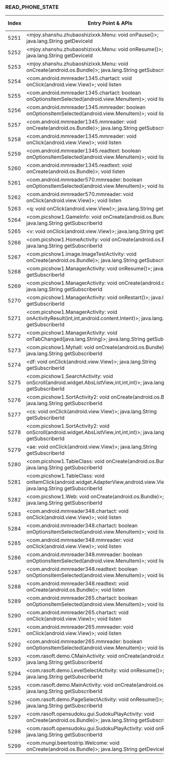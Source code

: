 ### READ_PHONE_STATE
| Index | Entry Point & APIs | Screen shot | Resource id | Label |
| ------------- | ------------- | ------------- |-------------|-------------|
| 5251 | <mjoy.shanshu.zhubaoshizixxk.Menu: void onPause()>; java.lang.String getDeviceId | ![](D:\COSMOS\output\py\Drebin\VirusShare_Android_20130506\VirusShare_d9d669ee2574db1a55701798ed26648a\mjoy.shanshu.zhubaoshizixxk.Menu.png) |  | |
| 5252 | <mjoy.shanshu.zhubaoshizixxk.Menu: void onResume()>; java.lang.String getDeviceId | ![](D:\COSMOS\output\py\Drebin\VirusShare_Android_20130506\VirusShare_d9d669ee2574db1a55701798ed26648a\mjoy.shanshu.zhubaoshizixxk.Menu.png) |  | |
| 5253 | <mjoy.shanshu.zhubaoshizixxk.Menu: void onCreate(android.os.Bundle)>; java.lang.String getSubscriberId | ![](D:\COSMOS\output\py\Drebin\VirusShare_Android_20130506\VirusShare_d9d669ee2574db1a55701798ed26648a\mjoy.shanshu.zhubaoshizixxk.Menu.png) |  | |
| 5254 | <com.android.mmreader1345.chartact: void onClick(android.view.View)>; void listen | ![](D:\COSMOS\output\py\Drebin\VirusShare_Android_20130506\VirusShare_d9d936e87b226ec289f71ddf66450923\com.android.mmreader1345.chartact.png) |  | |
| 5255 | <com.android.mmreader1345.chartact: boolean onOptionsItemSelected(android.view.MenuItem)>; void listen | ![](D:\COSMOS\output\py\Drebin\VirusShare_Android_20130506\VirusShare_d9d936e87b226ec289f71ddf66450923\com.android.mmreader1345.chartact.png) |  | |
| 5256 | <com.android.mmreader1345.mmreader: boolean onOptionsItemSelected(android.view.MenuItem)>; void listen | ![](D:\COSMOS\output\py\Drebin\VirusShare_Android_20130506\VirusShare_d9d936e87b226ec289f71ddf66450923\com.android.mmreader1345.mmreader.png) |  | |
| 5257 | <com.android.mmreader1345.mmreader: void onCreate(android.os.Bundle)>; java.lang.String getSubscriberId | ![](D:\COSMOS\output\py\Drebin\VirusShare_Android_20130506\VirusShare_d9d936e87b226ec289f71ddf66450923\com.android.mmreader1345.mmreader.png) |  | |
| 5258 | <com.android.mmreader1345.mmreader: void onClick(android.view.View)>; void listen | ![](D:\COSMOS\output\py\Drebin\VirusShare_Android_20130506\VirusShare_d9d936e87b226ec289f71ddf66450923\com.android.mmreader1345.mmreader.png) |  | |
| 5259 | <com.android.mmreader1345.readtext: boolean onOptionsItemSelected(android.view.MenuItem)>; void listen | ![](D:\COSMOS\output\py\Drebin\VirusShare_Android_20130506\VirusShare_d9d936e87b226ec289f71ddf66450923\com.android.mmreader1345.readtext.png) |  | |
| 5260 | <com.android.mmreader1345.readtext: void onCreate(android.os.Bundle)>; void listen | ![](D:\COSMOS\output\py\Drebin\VirusShare_Android_20130506\VirusShare_d9d936e87b226ec289f71ddf66450923\com.android.mmreader1345.readtext.png) |  | |
| 5261 | <com.android.mmreader570.mmreader: boolean onOptionsItemSelected(android.view.MenuItem)>; void listen | ![](D:\COSMOS\output\py\Drebin\VirusShare_Android_20130506\VirusShare_da471ef9fb449d984aad68d3b29739bb\com.android.mmreader570.mmreader.png) |  | |
| 5262 | <com.android.mmreader570.mmreader: void onClick(android.view.View)>; void listen | ![](D:\COSMOS\output\py\Drebin\VirusShare_Android_20130506\VirusShare_da471ef9fb449d984aad68d3b29739bb\com.android.mmreader570.mmreader.png) |  | |
| 5263 | <q: void onClick(android.view.View)>; java.lang.String getSubscriberId | ![](D:\COSMOS\output\py\Drebin\VirusShare_Android_20130506\VirusShare_daa1b55ef4c7a3e72b4578cc08afe0b3\com.picshow1.GameInfo.png) |  | |
| 5264 | <com.picshow1.GameInfo: void onCreate(android.os.Bundle)>; java.lang.String getSubscriberId | ![](D:\COSMOS\output\py\Drebin\VirusShare_Android_20130506\VirusShare_daa1b55ef4c7a3e72b4578cc08afe0b3\com.picshow1.GameInfo.png) |  | |
| 5265 | <v: void onClick(android.view.View)>; java.lang.String getSubscriberId | ![](D:\COSMOS\output\py\Drebin\VirusShare_Android_20130506\VirusShare_daa1b55ef4c7a3e72b4578cc08afe0b3\com.picshow1.GameInfo.png) |  | |
| 5266 | <com.picshow1.HomeActivity: void onCreate(android.os.Bundle)>; java.lang.String getSubscriberId | ![](D:\COSMOS\output\py\Drebin\VirusShare_Android_20130506\VirusShare_daa1b55ef4c7a3e72b4578cc08afe0b3\com.picshow1.HomeActivity.png) |  | |
| 5267 | <com.picshow1.image.ImageTestActivity: void onCreate(android.os.Bundle)>; java.lang.String getSubscriberId | ![](D:\COSMOS\output\py\Drebin\VirusShare_Android_20130506\VirusShare_daa1b55ef4c7a3e72b4578cc08afe0b3\com.picshow1.image.ImageTestActivity.png) |  | |
| 5268 | <com.picshow1.ManagerActivity: void onResume()>; java.lang.String getSubscriberId | ![](D:\COSMOS\output\py\Drebin\VirusShare_Android_20130506\VirusShare_daa1b55ef4c7a3e72b4578cc08afe0b3\com.picshow1.ManagerActivity.png) |  | |
| 5269 | <com.picshow1.ManagerActivity: void onCreate(android.os.Bundle)>; java.lang.String getSubscriberId | ![](D:\COSMOS\output\py\Drebin\VirusShare_Android_20130506\VirusShare_daa1b55ef4c7a3e72b4578cc08afe0b3\com.picshow1.ManagerActivity.png) |  | |
| 5270 | <com.picshow1.ManagerActivity: void onRestart()>; java.lang.String getSubscriberId | ![](D:\COSMOS\output\py\Drebin\VirusShare_Android_20130506\VirusShare_daa1b55ef4c7a3e72b4578cc08afe0b3\com.picshow1.ManagerActivity.png) |  | |
| 5271 | <com.picshow1.ManagerActivity: void onActivityResult(int,int,android.content.Intent)>; java.lang.String getSubscriberId | ![](D:\COSMOS\output\py\Drebin\VirusShare_Android_20130506\VirusShare_daa1b55ef4c7a3e72b4578cc08afe0b3\com.picshow1.ManagerActivity.png) |  | |
| 5272 | <com.picshow1.ManagerActivity: void onTabChanged(java.lang.String)>; java.lang.String getSubscriberId | ![](D:\COSMOS\output\py\Drebin\VirusShare_Android_20130506\VirusShare_daa1b55ef4c7a3e72b4578cc08afe0b3\com.picshow1.ManagerActivity.png) |  | |
| 5273 | <com.picshow1.Myhall: void onCreate(android.os.Bundle)>; java.lang.String getSubscriberId | ![](D:\COSMOS\output\py\Drebin\VirusShare_Android_20130506\VirusShare_daa1b55ef4c7a3e72b4578cc08afe0b3\com.picshow1.Myhall.png) |  | |
| 5274 | <df: void onClick(android.view.View)>; java.lang.String getSubscriberId | ![](D:\COSMOS\output\py\Drebin\VirusShare_Android_20130506\VirusShare_daa1b55ef4c7a3e72b4578cc08afe0b3\com.picshow1.SearchActivity.png) |  | |
| 5275 | <com.picshow1.SearchActivity: void onScroll(android.widget.AbsListView,int,int,int)>; java.lang.String getSubscriberId | ![](D:\COSMOS\output\py\Drebin\VirusShare_Android_20130506\VirusShare_daa1b55ef4c7a3e72b4578cc08afe0b3\com.picshow1.SearchActivity.png) |  | |
| 5276 | <com.picshow1.SortActivity2: void onCreate(android.os.Bundle)>; java.lang.String getSubscriberId | ![](D:\COSMOS\output\py\Drebin\VirusShare_Android_20130506\VirusShare_daa1b55ef4c7a3e72b4578cc08afe0b3\com.picshow1.SortActivity2.png) |  | |
| 5277 | <cs: void onClick(android.view.View)>; java.lang.String getSubscriberId | ![](D:\COSMOS\output\py\Drebin\VirusShare_Android_20130506\VirusShare_daa1b55ef4c7a3e72b4578cc08afe0b3\com.picshow1.SortActivity2.png) |  | |
| 5278 | <com.picshow1.SortActivity2: void onScroll(android.widget.AbsListView,int,int,int)>; java.lang.String getSubscriberId | ![](D:\COSMOS\output\py\Drebin\VirusShare_Android_20130506\VirusShare_daa1b55ef4c7a3e72b4578cc08afe0b3\com.picshow1.SortActivity2.png) |  | |
| 5279 | <ae: void onClick(android.view.View)>; java.lang.String getSubscriberId | ![](D:\COSMOS\output\py\Drebin\VirusShare_Android_20130506\VirusShare_daa1b55ef4c7a3e72b4578cc08afe0b3\com.picshow1.SortActivity2.png) |  | |
| 5280 | <com.picshow1.TableClass: void onCreate(android.os.Bundle)>; java.lang.String getSubscriberId | ![](D:\COSMOS\output\py\Drebin\VirusShare_Android_20130506\VirusShare_daa1b55ef4c7a3e72b4578cc08afe0b3\com.picshow1.TableClass.png) |  | |
| 5281 | <com.picshow1.TableClass: void onItemClick(android.widget.AdapterView,android.view.View,int,long)>; java.lang.String getSubscriberId | ![](D:\COSMOS\output\py\Drebin\VirusShare_Android_20130506\VirusShare_daa1b55ef4c7a3e72b4578cc08afe0b3\com.picshow1.TableClass.png) |  | |
| 5282 | <com.picshow1.Web: void onCreate(android.os.Bundle)>; java.lang.String getSubscriberId | ![](D:\COSMOS\output\py\Drebin\VirusShare_Android_20130506\VirusShare_daa1b55ef4c7a3e72b4578cc08afe0b3\com.picshow1.Web.png) |  | |
| 5283 | <com.android.mmreader348.chartact: void onClick(android.view.View)>; void listen | ![](D:\COSMOS\output\py\Drebin\VirusShare_Android_20130506\VirusShare_daaac8063036ef6e5e7a6cc2f61eebbc\com.android.mmreader348.chartact.png) |  | |
| 5284 | <com.android.mmreader348.chartact: boolean onOptionsItemSelected(android.view.MenuItem)>; void listen | ![](D:\COSMOS\output\py\Drebin\VirusShare_Android_20130506\VirusShare_daaac8063036ef6e5e7a6cc2f61eebbc\com.android.mmreader348.chartact.png) |  | |
| 5285 | <com.android.mmreader348.mmreader: void onClick(android.view.View)>; void listen | ![](D:\COSMOS\output\py\Drebin\VirusShare_Android_20130506\VirusShare_daaac8063036ef6e5e7a6cc2f61eebbc\com.android.mmreader348.mmreader.png) |  | |
| 5286 | <com.android.mmreader348.mmreader: boolean onOptionsItemSelected(android.view.MenuItem)>; void listen | ![](D:\COSMOS\output\py\Drebin\VirusShare_Android_20130506\VirusShare_daaac8063036ef6e5e7a6cc2f61eebbc\com.android.mmreader348.mmreader.png) |  | |
| 5287 | <com.android.mmreader348.readtext: boolean onOptionsItemSelected(android.view.MenuItem)>; void listen | ![](D:\COSMOS\output\py\Drebin\VirusShare_Android_20130506\VirusShare_daaac8063036ef6e5e7a6cc2f61eebbc\com.android.mmreader348.readtext.png) |  | |
| 5288 | <com.android.mmreader348.readtext: void onCreate(android.os.Bundle)>; void listen | ![](D:\COSMOS\output\py\Drebin\VirusShare_Android_20130506\VirusShare_daaac8063036ef6e5e7a6cc2f61eebbc\com.android.mmreader348.readtext.png) |  | |
| 5289 | <com.android.mmreader265.chartact: boolean onOptionsItemSelected(android.view.MenuItem)>; void listen | ![](D:\COSMOS\output\py\Drebin\VirusShare_Android_20130506\VirusShare_dab151a74d087af79f68381b945fdd06\com.android.mmreader265.chartact.png) |  | |
| 5290 | <com.android.mmreader265.chartact: void onClick(android.view.View)>; void listen | ![](D:\COSMOS\output\py\Drebin\VirusShare_Android_20130506\VirusShare_dab151a74d087af79f68381b945fdd06\com.android.mmreader265.chartact.png) |  | |
| 5291 | <com.android.mmreader265.mmreader: void onClick(android.view.View)>; void listen | ![](D:\COSMOS\output\py\Drebin\VirusShare_Android_20130506\VirusShare_dab151a74d087af79f68381b945fdd06\com.android.mmreader265.mmreader.png) |  | |
| 5292 | <com.android.mmreader265.mmreader: boolean onOptionsItemSelected(android.view.MenuItem)>; void listen | ![](D:\COSMOS\output\py\Drebin\VirusShare_Android_20130506\VirusShare_dab151a74d087af79f68381b945fdd06\com.android.mmreader265.mmreader.png) |  | |
| 5293 | <com.rasoft.demo.CMainActivity: void onCreate(android.os.Bundle)>; java.lang.String getSubscriberId | ![](D:\COSMOS\output\py\Drebin\VirusShare_Android_20130506\VirusShare_dad93bd765e6003d829ca60bb38a374b\com.rasoft.demo.CMainActivity.png) |  | |
| 5294 | <com.rasoft.demo.LevelSelectActivity: void onResume()>; java.lang.String getSubscriberId | ![](D:\COSMOS\output\py\Drebin\VirusShare_Android_20130506\VirusShare_dad93bd765e6003d829ca60bb38a374b\com.rasoft.demo.LevelSelectActivity.png) |  | |
| 5295 | <com.rasoft.demo.MainActivity: void onCreate(android.os.Bundle)>; java.lang.String getSubscriberId | ![](D:\COSMOS\output\py\Drebin\VirusShare_Android_20130506\VirusShare_dad93bd765e6003d829ca60bb38a374b\com.rasoft.demo.MainActivity.png) |  | |
| 5296 | <com.rasoft.demo.PageSelectActivity: void onResume()>; java.lang.String getSubscriberId | ![](D:\COSMOS\output\py\Drebin\VirusShare_Android_20130506\VirusShare_dad93bd765e6003d829ca60bb38a374b\com.rasoft.demo.PageSelectActivity.png) |  | |
| 5297 | <com.rasoft.opensudoku.gui.SudokuPlayActivity: void onCreate(android.os.Bundle)>; java.lang.String getSubscriberId | ![](D:\COSMOS\output\py\Drebin\VirusShare_Android_20130506\VirusShare_dad93bd765e6003d829ca60bb38a374b\com.rasoft.opensudoku.gui.SudokuPlayActivity.png) |  | |
| 5298 | <com.rasoft.opensudoku.gui.SudokuPlayActivity: void onResume()>; java.lang.String getSubscriberId | ![](D:\COSMOS\output\py\Drebin\VirusShare_Android_20130506\VirusShare_dad93bd765e6003d829ca60bb38a374b\com.rasoft.opensudoku.gui.SudokuPlayActivity.png) |  | |
| 5299 | <com.mungi.beertostrip.Welcome: void onCreate(android.os.Bundle)>; java.lang.String getDeviceId | ![](D:\COSMOS\output\py\Drebin\VirusShare_Android_20130506\VirusShare_dadfc8a82cc01ef641ea5a8ca3e591ff\com.mungi.beertostrip.Welcome.png) |  | |
